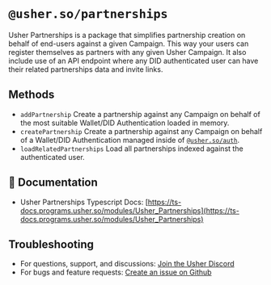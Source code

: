 # `@usher.so/partnerships`

Usher Partnerships is a package that simplifies partnership creation on behalf of end-users against a given Campaign.
This way your users can register themselves as partners with any given Usher Campaign.
It also include use of an API endpoint where any DID authenticated user can have their related partnerships data and invite links.

## Methods

- `addPartnership`
  Create a partnership against any Campaign on behalf of the most suitable Wallet/DID Authentication loaded in memory.
- `createPartnership`
  Create a partnership against any Campaign on behalf of a Wallet/DID Authentication managed inside of [`@usher.so/auth`](packages/auth).
- `loadRelatedPartnerships`
  Load all partnerships indexed against the authenticated user.

## 📕 Documentation

- Usher Partnerships Typescript Docs: [https://ts-docs.programs.usher.so/modules/Usher_Partnerships](https://ts-docs.programs.usher.so/modules/Usher_Partnerships)

## Troubleshooting

- For questions, support, and discussions: [Join the Usher Discord](https://go.usher.so/discord)
- For bugs and feature requests: [Create an issue on Github](https://github.com/usherlabs/programs/issues)
